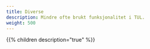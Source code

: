 ```yaml
---
title: Diverse
description: Mindre ofte brukt funksjonalitet i TUL.
weight: 500
---
```


{{% children description="true" %}}
